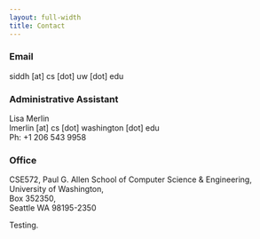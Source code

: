 ```yaml
---
layout: full-width
title: Contact
---
```

### Email
siddh [at] cs [dot] uw [dot] edu

### Administrative Assistant
Lisa Merlin  
lmerlin [at] cs [dot] washington [dot] edu  
Ph: +1 206 543 9958

### Office
CSE572,
Paul G. Allen School of Computer Science & Engineering,  
University of Washington,  
Box 352350,  
Seattle WA 98195-2350  

Testing.